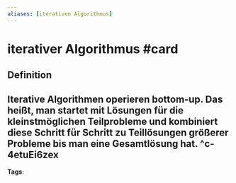 ```yaml
---
aliases: [iterativen Algorithmus]
---
```


# iterativer Algorithmus #card
## Definition
Iterative Algorithmen operieren bottom-up. Das heißt, man startet mit Lösungen für die kleinstmöglichen Teilprobleme und kombiniert diese Schritt für Schritt zu Teillösungen größerer Probleme bis man eine Gesamtlösung hat.
^c-4etuEi6zex
---
**Tags**: 